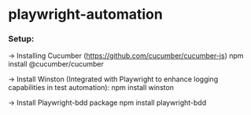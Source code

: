# playwright-automation

### Setup:

-> Installing Cucumber (https://github.com/cucumber/cucumber-js) 
   npm install @cucumber/cucumber


-> Install Winston (Integrated with Playwright to enhance logging capabilities in test automation): 
   npm install winston

-> Install Playwright-bdd package 
   npm install playwright-bdd
